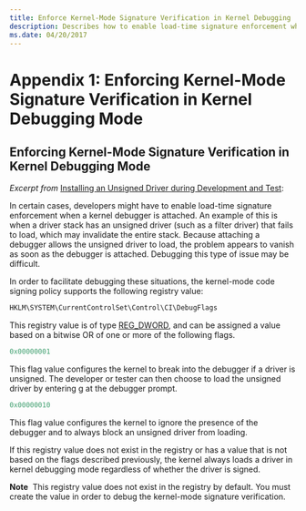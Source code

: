 ```yaml
---
title: Enforce Kernel-Mode Signature Verification in Kernel Debugging
description: Describes how to enable load-time signature enforcement when a kernel debugger is attached.
ms.date: 04/20/2017
---
```


# Appendix 1: Enforcing Kernel-Mode Signature Verification in Kernel Debugging Mode


## Enforcing Kernel-Mode Signature Verification in Kernel Debugging Mode


*Excerpt from* [Installing an Unsigned Driver during Development and Test](installing-an-unsigned-driver-during-development-and-test.md):

In certain cases, developers might have to enable load-time signature enforcement when a kernel debugger is attached. An example of this is when a driver stack has an unsigned driver (such as a filter driver) that fails to load, which may invalidate the entire stack. Because attaching a debugger allows the unsigned driver to load, the problem appears to vanish as soon as the debugger is attached. Debugging this type of issue may be difficult.

In order to facilitate debugging these situations, the kernel-mode code signing policy supports the following registry value:

```cpp
HKLM\SYSTEM\CurrentControlSet\Control\CI\DebugFlags
```

This registry value is of type [REG_DWORD](/windows/desktop/SysInfo/registry-value-types), and can be assigned a value based on a bitwise OR of one or more of the following flags.

```cpp
0x00000001
```

This flag value configures the kernel to break into the debugger if a driver is unsigned. The developer or tester can then choose to load the unsigned driver by entering g at the debugger prompt.

```cpp
0x00000010
```

This flag value configures the kernel to ignore the presence of the debugger and to always block an unsigned driver from loading.

If this registry value does not exist in the registry or has a value that is not based on the flags described previously, the kernel always loads a driver in kernel debugging mode regardless of whether the driver is signed.

**Note**  This registry value does not exist in the registry by default. You must create the value in order to debug the kernel-mode signature verification.

 

 

